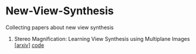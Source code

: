 # New-View-Synthesis
Collecting papers about new view synthesis

1. Stereo Magnification: Learning View Synthesis using Multiplane Images [[arxiv]](https://arxiv.org/pdf/1805.09817.pdf) [code](https://github.com/google/stereo-magnification?utm_source=catalyzex.com)
